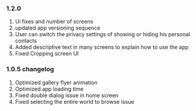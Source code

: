 
### 1.2.0
1. Ui fixes and number of screens
2. updated app versioning sequence
3. User can switch the privacy settings of showing or hiding his personal contacts
4. Added descriptive text in many screens to explain how to use the app
5. Fixed Cropping screen UI

### 1.0.5 changelog
1. Optimized gallery flyer animation
2. Optimized app loading time
3. Fixed double dialog issue in home screen
4. Fixed selecting the entire world to browse issue
